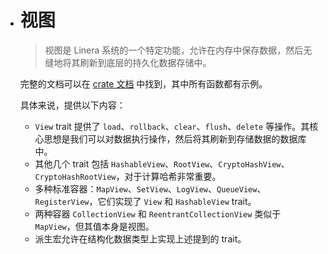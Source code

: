 - # 视图
  
  > 视图是 Linera 系统的一个特定功能，允许在内存中保存数据，然后无缝地将其刷新到底层的持久化数据存储中。
  
  完整的文档可以在 [crate 文档](https://docs.rs/linera-views/latest/linera_views/) 中找到，其中所有函数都有示例。
  
  具体来说，提供以下内容：
  
  - `View` trait 提供了 `load`、`rollback`、`clear`、`flush`、`delete` 等操作。其核心思想是我们可以对数据执行操作，然后将其刷新到存储数据的数据库中。
  - 其他几个 trait 包括 `HashableView`、`RootView`、`CryptoHashView`、`CryptoHashRootView`，对于计算哈希非常重要。
  - 多种标准容器：`MapView`、`SetView`、`LogView`、`QueueView`、`RegisterView`，它们实现了 `View` 和 `HashableView` trait。
  - 两种容器 `CollectionView` 和 `ReentrantCollectionView` 类似于 `MapView`，但其值本身是视图。
  - 派生宏允许在结构化数据类型上实现上述提到的 trait。
